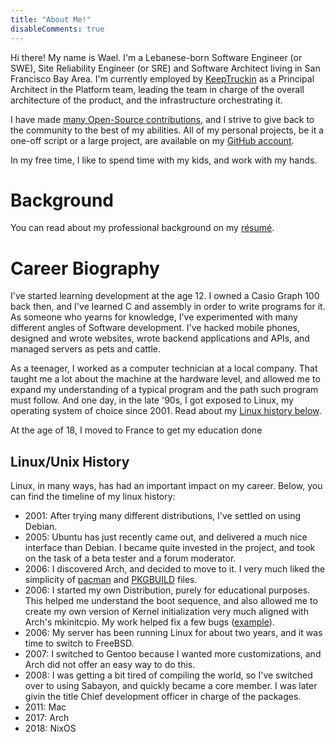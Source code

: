 ```yaml
---
title: "About Me!"
disableComments: true
---
```


Hi there! My name is Wael. I'm a Lebanese-born Software Engineer (or SWE), Site
Reliability Engineer (or SRE) and Software Architect living in San Francisco
Bay Area. I'm currently employed by [KeepTruckin](https://KeepTruckin.com) as a
Principal Architect in the Platform team, leading the team in charge of the
overall architecture of the product, and the infrastructure orchestrating it.

I have made [many Open-Source
contributions](https://github.com/pulls?q=author%3Akalbasit+sort%3Aupdated-desc),
and I strive to give back to the community to the best of my abilities. All of
my personal projects, be it a one-off script or a large project, are available
on my [GitHub account](https://github.com/kalbasit).

In my free time, I like to spend time with my kids, and work with my hands.

# Background

You can read about my professional background on my [résumé](https://kalbas.it/cv-en.pdf).

# Career Biography

I've started learning development at the age 12. I owned a Casio Graph 100 back
then, and I've learned C and assembly in order to write programs for it. As
someone who yearns for knowledge, I've experimented with many different angles
of Software development. I've hacked mobile phones, designed and wrote
websites, wrote backend applications and APIs, and managed servers as pets and
cattle.

As a teenager, I worked as a computer technician at a local company. That
taught me a lot about the machine at the hardware level, and allowed me to
expand my understanding of a typical program and the path such program must
follow. And one day, in the late '90s, I got exposed to Linux, my operating
system of choice since 2001. Read about my [Linux history below](#linux-history).

At the age of 18, I moved to France to get my education done

## Linux/Unix History

Linux, in many ways, has had an important impact on my career. Below, you can
find the timeline of my linux history:

- 2001: After trying many different distributions, I've settled on using Debian.
- 2005: Ubuntu has just recently came out, and delivered a much nice interface
        than Debian. I became quite invested in the project, and took on the
        task of a beta tester and a forum moderator.
- 2006: I discovered Arch, and decided to move to it. I very much liked the
        simplicity of [pacman](https://www.archlinux.org/pacman/) and
        [PKGBUILD](https://www.archlinux.org/pacman/PKGBUILD.5.html) files.
- 2006: I started my own Distribution, purely for educational purposes. This
        helped me understand the boot sequence, and also allowed me to create
        my own version of Kernel initialization very much aligned with Arch's
        mkinitcpio. My work helped fix a few bugs
        ([example](https://git.archlinux.org/mkinitcpio.git/commit/?id=e93d33835fc2078eafe5c4d923367e1e95f66822)).
- 2006: My server has been running Linux for about two years, and it was time
        to switch to FreeBSD.
- 2007: I switched to Gentoo because I wanted more customizations, and Arch did
        not offer an easy way to do this.
- 2008: I was getting a bit tired of compiling the world, so I've switched over
        to using Sabayon, and quickly became a core member. I was later givin
        the title Chief development officer in charge of the packages.
- 2011: Mac
- 2017: Arch
- 2018: NixOS


<!--
 References:
    - https://lists.sabayon.org/pipermail/devel/2008-June/003345.html
    - https://bbs.archlinux.org/profile.php?id=5095
    - https://git.archlinux.org/mkinitcpio.git/commit/?id=e93d33835fc2078eafe5c4d923367e1e95f66822
-->
